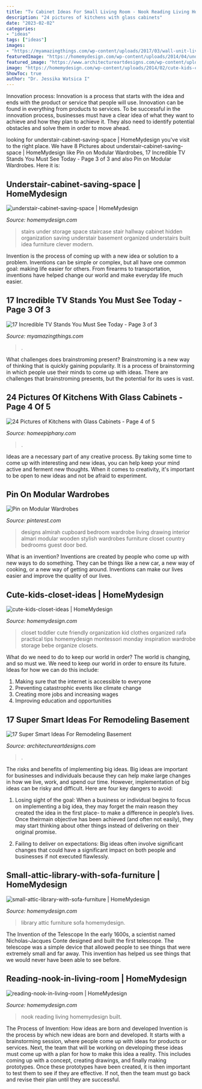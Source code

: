 ```yaml
---
title: "Tv Cabinet Ideas For Small Living Room - Nook Reading Living Homemydesign Built"
description: "24 pictures of kitchens with glass cabinets"
date: "2023-02-02"
categories:
- "ideas"
tags: ["ideas"]
images:
- "https://myamazingthings.com/wp-content/uploads/2017/03/wall-unit-living-room-furniture-5-simple-modern-tv-wall-unit-designs-736-x-600.jpg"
featuredImage: "https://homemydesign.com/wp-content/uploads/2014/04/understair-cabinet-saving-space.jpg"
featured_image: "https://www.architectureartdesigns.com/wp-content/uploads/2015/05/1349-1024x680.jpg"
image: "https://homemydesign.com/wp-content/uploads/2014/02/cute-kids-closet-ideas.jpg"
ShowToc: true
author: "Dr. Jessika Watsica I"
---
```



Innovation process:
Innovation is a process that starts with the idea and ends with the product or service that people will use. Innovation can be found in everything from products to services. To be successful in the innovation process, businesses must have a clear idea of what they want to achieve and how they plan to achieve it. They also need to identify potential obstacles and solve them in order to move ahead.

	

		
looking for understair-cabinet-saving-space | HomeMydesign you've visit to the right place. We have 8 Pictures about understair-cabinet-saving-space | HomeMydesign like Pin on Modular Wardrobes, 17 Incredible TV Stands You Must See Today - Page 3 of 3 and also Pin on Modular Wardrobes. Here it is:
		
    
## Understair-cabinet-saving-space | HomeMydesign

<img loading=lazy src="https://homemydesign.com/wp-content/uploads/2014/04/understair-cabinet-saving-space.jpg" onerror="this.onerror=null;this.src='https://tse1.mm.bing.net/th?id=OIP.CO5IHHJ_7hR9YrZDsuWlJwHaLT&amp;pid=15.1';" alt="understair-cabinet-saving-space | HomeMydesign">

_Source: homemydesign.com_

>stairs under storage space staircase stair hallway cabinet hidden organization saving understair basement organized understairs built idea furniture clever modern. 

	

Invention is the process of coming up with a new idea or solution to a problem. Inventions can be simple or complex, but all have one common goal: making life easier for others. From firearms to transportation, inventions have helped change our world and make everyday life much easier.

    
## 17 Incredible TV Stands You Must See Today - Page 3 Of 3

<img loading=lazy src="https://myamazingthings.com/wp-content/uploads/2017/03/wall-unit-living-room-furniture-5-simple-modern-tv-wall-unit-designs-736-x-600.jpg" onerror="this.onerror=null;this.src='https://tse4.mm.bing.net/th?id=OIP.EmKChPGB49vlopmmcjU3GQHaGC&amp;pid=15.1';" alt="17 Incredible TV Stands You Must See Today - Page 3 of 3">

_Source: myamazingthings.com_

>. 

	

What challenges does brainstroming present?
Brainstroming is a new way of thinking that is quickly gaining popularity. It is a process of brainstorming in which people use their minds to come up with ideas. There are challenges that brainstroming presents, but the potential for its uses is vast.

    
## 24 Pictures Of Kitchens With Glass Cabinets - Page 4 Of 5

<img loading=lazy src="https://homeepiphany.com/wp-content/uploads/2015/06/24-Pictures-of-Kitchens-with-Glass-Cabinets-18.jpg" onerror="this.onerror=null;this.src='https://tse4.mm.bing.net/th?id=OIP.GCivRgFrUO6P1obQh7P3tAHaE8&amp;pid=15.1';" alt="24 Pictures of Kitchens with Glass Cabinets - Page 4 of 5">

_Source: homeepiphany.com_

>. 

	

Ideas are a necessary part of any creative process. By taking some time to come up with interesting and new ideas, you can help keep your mind active and ferment new thoughts. When it comes to creativity, it's important to be open to new ideas and not be afraid to experiment.

    
## Pin On Modular Wardrobes

<img loading=lazy src="https://i.pinimg.com/736x/78/e5/9e/78e59e9dbaf588586549d896ac9adec8--almirah-designs-bedrooms-modular-wardrobes.jpg" onerror="this.onerror=null;this.src='https://tse2.mm.bing.net/th?id=OIP.OxnURzuWr9XvN6JaB75lXQHaLG&amp;pid=15.1';" alt="Pin on Modular Wardrobes">

_Source: pinterest.com_

>designs almirah cupboard bedroom wardrobe living drawing interior almari modular wooden stylish wardrobes furniture closet country bedrooms guest door bed. 

	

What is an invention?
Inventions are created by people who come up with new ways to do something. They can be things like a new car, a new way of cooking, or a new way of getting around. Inventions can make our lives easier and improve the quality of our lives.

    
## Cute-kids-closet-ideas | HomeMydesign

<img loading=lazy src="https://homemydesign.com/wp-content/uploads/2014/02/cute-kids-closet-ideas.jpg" onerror="this.onerror=null;this.src='https://tse4.mm.bing.net/th?id=OIP.FvDVXwO404QczBvKFS8QjgHaLH&amp;pid=15.1';" alt="cute-kids-closet-ideas | HomeMydesign">

_Source: homemydesign.com_

>closet toddler cute friendly organization kid clothes organized rafa practical tips homemydesign montessori monday inspiration wardrobe storage bebe organize closets. 

	

What do we need to do to keep our world in order?
The world is changing, and so must we. We need to keep our world in order to ensure its future. Ideas for how we can do this include: 
1. Making sure that the internet is accessible to everyone 
2. Preventing catastrophic events like climate change 
3. Creating more jobs and increasing wages 
4. Improving education and opportunities 

    
## 17 Super Smart Ideas For Remodeling Basement

<img loading=lazy src="https://www.architectureartdesigns.com/wp-content/uploads/2015/05/1349-1024x680.jpg" onerror="this.onerror=null;this.src='https://tse1.mm.bing.net/th?id=OIP.RYOevxL-58bo5j5fVXTmLQHaE6&amp;pid=15.1';" alt="17 Super Smart Ideas For Remodeling Basement">

_Source: architectureartdesigns.com_

>. 

	

The risks and benefits of implementing big ideas.
Big ideas are important for businesses and individuals because they can help make large changes in how we live, work, and spend our time. However, implementation of big ideas can be risky and difficult. Here are four key dangers to avoid:
1. Losing sight of the goal: When a business or individual begins to focus on implementing a big idea, they may forget the main reason they created the idea in the first place- to make a difference in people’s lives. Once theirmain objective has been achieved (and often not easily), they may start thinking about other things instead of delivering on their original promise.

2. Failing to deliver on expectations: Big ideas often involve significant changes that could have a significant impact on both people and businesses if not executed flawlessly.

    
## Small-attic-library-with-sofa-furniture | HomeMydesign

<img loading=lazy src="https://homemydesign.com/wp-content/uploads/2015/02/small-attic-library-with-sofa-furniture.jpg" onerror="this.onerror=null;this.src='https://tse4.mm.bing.net/th?id=OIP.QT9U4UbT0P8nybaqDi6UTQHaJ3&amp;pid=15.1';" alt="small-attic-library-with-sofa-furniture | HomeMydesign">

_Source: homemydesign.com_

>library attic furniture sofa homemydesign. 

	

The Invention of the Telescope
In the early 1600s, a scientist named Nicholas-Jacques Conte designed and built the first telescope. The telescope was a simple device that allowed people to see things that were extremely small and far away. This invention has helped us see things that we would never have been able to see before.

    
## Reading-nook-in-living-room | HomeMydesign

<img loading=lazy src="https://homemydesign.com/wp-content/uploads/2014/11/reading-nook-in-living-room.jpg" onerror="this.onerror=null;this.src='https://tse2.mm.bing.net/th?id=OIP.vh1v3yvrtDEhrrRQbi2QKwHaJ4&amp;pid=15.1';" alt="reading-nook-in-living-room | HomeMydesign">

_Source: homemydesign.com_

>nook reading living homemydesign built. 

	

The Process of Invention: How ideas are born and developed
Invention is the process by which new ideas are born and developed. It starts with a brainstorming session, where people come up with ideas for products or services. Next, the team that will be working on developing these ideas must come up with a plan for how to make this idea a reality. This includes coming up with a concept, creating drawings, and finally making prototypes. Once these prototypes have been created, it is then important to test them to see if they are effective. If not, then the team must go back and revise their plan until they are successful.

